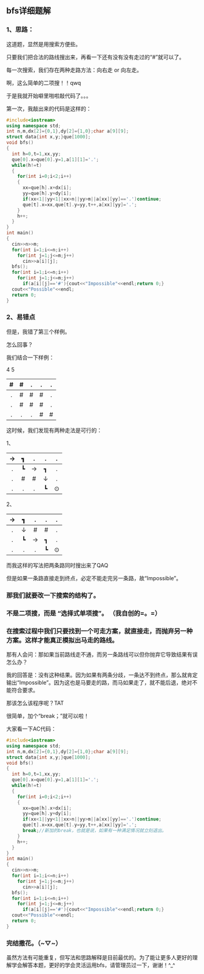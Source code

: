 ## bfs详细题解

### 1、思路：

这道题，显然是用搜索方便些。

只要我们把合法的路线搜出来，再看一下还有没有没有走过的“#”就可以了。

每一次搜索，我们存在两种走路方法：向右走 or 向左走。

啊，这么简单的二项搜！！qwq

于是我就开始噼里啪啦敲代码了。。。


第一次，我敲出来的代码是这样的：

```cpp
#include<iostream>
using namespace std;
int n,m,dx[2]={0,1},dy[2]={1,0};char a[9][9];
struct data{int x,y;}que[1000];
void bfs()
{
  int h=0,t=1,xx,yy;
  que[0].x=que[0].y=1,a[1][1]='.';
  while(h!=t)
  {
    for(int i=0;i<2;i++)
    {
      xx=que[h].x+dx[i];
      yy=que[h].y+dy[i];
      if(xx<1||yy<1||xx>n||yy>m||a[xx][yy]=='.')continue;
      que[t].x=xx,que[t].y=yy,t++,a[xx][yy]='.';
    }
    h++;
  }
}
int main()
{
  cin>>n>>m;
  for(int i=1;i<=n;i++)
    for(int j=1;j<=m;j++)
      cin>>a[i][j];
  bfs();
  for(int i=1;i<=n;i++)
    for(int j=1;j<=m;j++)
      if(a[i][j]=='#'){cout<<"Impossible"<<endl;return 0;}
  cout<<"Possible"<<endl;
  return 0;
}

```
### 2、易错点

但是，我错了第三个样例。

怎么回事？

我们结合一下样例：

4 5

| # | # | . | . | . |
| :----------: | :----------: | :----------: | :----------: | :----------: |
| . | # | # | # | . |
| . | # | # | # | . |
| . | . | . | # | # |

这时候，我们发现有两种走法是可行的：

1、

| → | ┓ | . | . | . |
| :----------: | :----------: | :----------: | :----------: | :----------: |
| . | ┗ | → | ┓ | . |
| . | # | # | ↓ | . |
| . | . | . | ┗ | ⊙ |

2、

| → | ┓ | . | . | . |
| :----------: | :----------: | :----------: | :----------: | :----------: |
| . | ↓ | # | # | . |
| . | ┗ |→ | ┓ | . |
| . | . | . | ┗ | ⊙ |

而我这样的写法把两条路同时搜出来了QAQ

但是如果一条路直接走到终点，必定不能走完另一条路，故“Impossible”。

### 那我们就要改一下搜索的结构了。

### 不是二项搜，而是 **“选择式单项搜”。** （我自创的=。=）

### 在搜索过程中我们只要找到一个可走方案，就直接走，而抛弃另一种方案。这样才能真正模拟出马走的路线。

那有人会问：那如果当前路线走不通，而另一条路线可以但你抛弃它导致结果有误怎么办？

我的回答是：没有这种结果。因为如果有两条分歧，一条达不到终点，那么就肯定输出“Impossible”。因为这也是马要走的路，而马如果走了，就不能后退，绝对不能符合要求。

那该怎么该程序呢？TAT

很简单，加个“break；”就可以啦！

大家看一下AC代码：

```cpp
#include<iostream>
using namespace std;
int n,m,dx[2]={0,1},dy[2]={1,0};char a[9][9];
struct data{int x,y;}que[1000];
void bfs()
{
  int h=0,t=1,xx,yy;
  que[0].x=que[0].y=1,a[1][1]='.';
  while(h!=t)
  {
    for(int i=0;i<2;i++)
    {
      xx=que[h].x+dx[i];
      yy=que[h].y+dy[i];
      if(xx<1||yy<1||xx>n||yy>m||a[xx][yy]=='.')continue;
      que[t].x=xx,que[t].y=yy,t++,a[xx][yy]='.';
      break;//新加的break，也就是说，如果有一种满足情况就立刻退出。
    }
    h++;
  }
}
int main()
{
  cin>>n>>m;
  for(int i=1;i<=n;i++)
    for(int j=1;j<=m;j++)
      cin>>a[i][j];
  bfs();
  for(int i=1;i<=n;i++)
    for(int j=1;j<=m;j++)
      if(a[i][j]=='#'){cout<<"Impossible"<<endl;return 0;}
  cout<<"Possible"<<endl;
  return 0;
}

```

### 完结撒花。（~▽~）

虽然方法有可能重复，但写法和思路解释是目前最优的。为了能让更多人更好的理解学会解答本题，更好的学会灵活运用bfs，请管理员过一下，谢谢！^_^